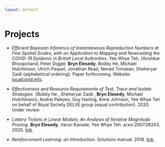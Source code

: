 ```yaml
---
layout: default
---
```


# Projects

- *Efficient Bayesian Inference of Instantaneous Reproduction Numbers at Fine
  Spatial Scales, with an Application to Mapping and Nowcasting the COVID-19
  Epidemic in British Local Authorities*. 
  Yee Whye Teh, {Avishkar Bhoopchand,
  Peter Diggle, **Bryn Elesedy**, Bobby He, Michael Hutchinson, Ulrich Paquet,
  Jonathan Read, Nenad Tomasev, Sheheryar Zaidi {alphabetical ordering}.
  Paper forthcoming. Website: [localcovid.info](https://localcovid.info).

- *Effectiveness and Resource Requirements of Test, Trace and Isolate Strategies*.
  {Bobby He , Sheheryar
  Zaidi , **Bryn Elesedy**, Michael Hutchinson}, Andrei Paleyes, Guy Harling,
  Anne Johnson, Yee Whye Teh on behalf of Royal Society DELVE group {equal contribution}. 2020. Under review.

- *Lottery Tickets in Linear Models: An Analysis of Iterative Magnitude Pruning*.
    **Bryn Elesedy**, Varun Kanade, Yee Whye Teh. arxiv:2007.08243, 2020. [link](https://arxiv.org/abs/2007.08243).

- *Reinforcement Learning: an Introduction*. Solutions manual. 2018. [link](https://github.com/brynhayder/reinforcement_learning_an_introduction).

